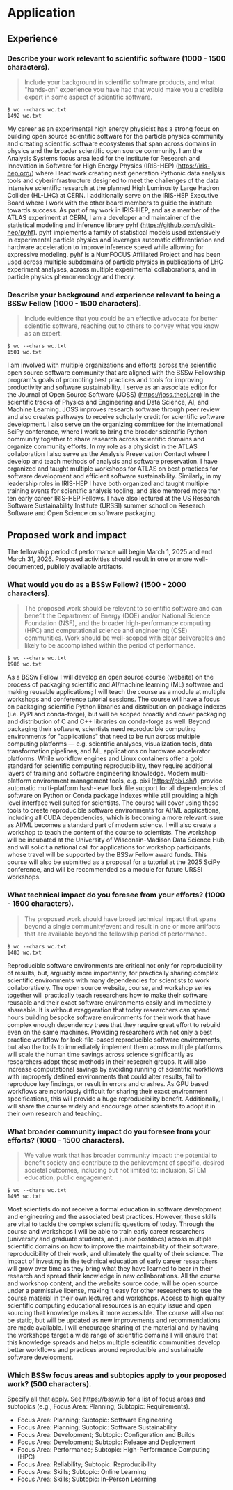 # Application

## Experience

### Describe your work relevant to scientific software (1000 - 1500 characters).

> Include your background in scientific software products, and what "hands-on" experience you have had that would make you a credible expert in some aspect of scientific software.

```
$ wc --chars wc.txt
1492 wc.txt
```

My career as an experimental high energy physicist has a strong focus on building open source scientific software for the particle physics community and creating scientific software ecosystems that span across domains in physics and the broader scientific open source community.
I am the Analysis Systems focus area lead for the Institute for Research and Innovation in Software for High Energy Physics (IRIS-HEP) (https://iris-hep.org/) where I lead work creating next generation Pythonic data analysis tools and cyberinfrastructure designed to meet the challenges of the data intensive scientific research at the planned High Luminosity Large Hadron Collider (HL-LHC) at CERN.
I additionally serve on the IRIS-HEP Executive Board where I work with the other board members to guide the institute towards success.
As part of my work in IRIS-HEP, and as a member of the ATLAS experiment at CERN, I am a developer and maintainer of the statistical modeling and inference library pyhf (https://github.com/scikit-hep/pyhf).
pyhf implements a family of statistical models used extensively in experimental particle physics and leverages automatic differentiation and hardware acceleration to improve inference speed while allowing for expressive modeling.
pyhf is a NumFOCUS Affiliated Project and has been used across multiple subdomains of particle physics in publications of LHC experiment analyses, across multiple experimental collaborations, and in particle physics phenomenology and theory.

### Describe your background and experience relevant to being a BSSw Fellow (1000 - 1500 characters).

> Include evidence that you could be an effective advocate for better scientific software, reaching out to others to convey what you know as an expert.

```
$ wc --chars wc.txt
1501 wc.txt
```

I am involved with multiple organizations and efforts across the scientific open source software community that are aligned with the BSSw Fellowship program's goals of promoting best practices and tools for improving productivity and software sustainability.
I serve as an associate editor for the Journal of Open Source Software (JOSS) (https://joss.theoj.org) in the scientific tracks of Physics and Engineering and Data Science, AI, and Machine Learning.
JOSS improves research software through peer review and also creates pathways to receive scholarly credit for scientific software development.
I also serve on the organizing committee for the international SciPy conference, where I work to bring the broader scientific Python community together to share research across scientific domains and organize community efforts.
In my role as a physicist in the ATLAS collaboration I also serve as the Analysis Preservation Contact where I develop and teach methods of analysis and software preservation.
I have organized and taught multiple workshops for ATLAS on best practices for software development and efficient software sustainability.
Similarly, in my leadership roles in IRIS-HEP I have both organized and taught multiple training events for scientific analysis tooling, and also mentored more than ten early career IRIS-HEP Fellows.
I have also lectured at the US Research Software Sustainability Institute (URSSI) summer school on Research Software and Open Science on software packaging.

## Proposed work and impact

The fellowship period of performance will begin March 1, 2025 and end March 31, 2026. Proposed activities should result in one or more well-documented, publicly available artifacts.

### What would you do as a BSSw Fellow? (1500 - 2000 characters).

> The proposed work should be relevant to scientific software and can benefit the Department of Energy (DOE) and/or National Science Foundation (NSF), and the broader high-performance computing (HPC) and computational science and engineering (CSE) communities.
> Work should be well-scoped with clear deliverables and likely to be accomplished within the period of performance.

```
$ wc --chars wc.txt
1986 wc.txt
```

As a BSSw Fellow I will develop an open source course (website) on the process of packaging scientific and AI/machine learning (ML) software and making reusable applications; I will teach the course as a module at multiple workshops and conference tutorial sessions.
The course will have a focus on packaging scientific Python libraries and distribution on package indexes (i.e. PyPI and conda-forge), but will be scoped broadly and cover packaging and distribution of C and C++ libraries on conda-forge as well.
Beyond packaging their software, scientists need reproducible computing environments for "applications" that need to be run across multiple computing platforms &mdash; e.g. scientific analyses, visualization tools, data transformation pipelines, and ML applications on hardware accelerator platforms.
While workflow engines and Linux containers offer a gold standard for scientific computing reproducibility, they require additional layers of training and software engineering knowledge.
Modern multi-platform environment management tools, e.g. pixi (https://pixi.sh/), provide automatic multi-platform hash-level lock file support for all dependencies of software on Python or Conda package indexes while still providing a high level interface well suited for scientists.
The course will cover using these tools to create reproducible software environments for AI/ML applications, including all CUDA dependencies, which is becoming a more relevant issue as AI/ML becomes a standard part of modern science.
I will also create a workshop to teach the content of the course to scientists.
The workshop will be incubated at the University of Wisconsin-Madison Data Science Hub, and will solicit a national call for applications for workshop participants, whose travel will be supported by the BSSw Fellow award funds.
This course will also be submitted as a proposal for a tutorial at the 2025 SciPy conference, and will be recommended as a module for future URSSI workshops.

### What technical impact do you foresee from your efforts? (1000 - 1500 characters).

> The proposed work should have broad technical impact that spans beyond a single community/event and result in one or more artifacts that are available beyond the fellowship period of performance.

```
$ wc --chars wc.txt
1483 wc.txt
```

Reproducible software environments are critical not only for reproducibility of results, but, arguably more importantly, for practically sharing complex scientific environments with many dependencies for scientists to work collaboratively.
The open source website, course, and workshop series together will practically teach researchers how to make their software reusable and their exact software environments easily and immediately shareable.
It is without exaggeration that today researchers can spend hours building bespoke software environments for their work that have complex enough dependency trees that they require great effort to rebuild even on the same machines.
Providing researchers with not only a best practice workflow for lock-file-based reproducible software environments, but also the tools to immediately implement them across multiple platforms will scale the human time savings across science significantly as researchers adopt these methods in their research groups.
It will also increase computational savings by avoiding running of scientific workflows with improperly defined environments that could alter results, fail to reproduce key findings, or result in errors and crashes.
As GPU based workflows are notoriously difficult for sharing their exact environment specifications, this will provide a huge reproducibility benefit.
Additionally, I will share the course widely and encourage other scientists to adopt it in their own research and teaching.

### What broader community impact do you foresee from your efforts? (1000 - 1500 characters).

> We value work that has broader community impact: the potential to benefit society and contribute to the achievement of specific, desired societal outcomes, including but not limited to: inclusion, STEM education, public engagement.

```
$ wc --chars wc.txt
1495 wc.txt
```

Most scientists do not receive a formal education in software development and engineering and the associated best practices.
However, these skills are vital to tackle the complex scientific questions of today.
Through the course and workshops I will be able to train early career researchers (university and graduate students, and junior postdocs) across multiple scientific domains on how to improve the maintainability of their software, reproducibility of their work, and ultimately the quality of their science.
The impact of investing in the technical education of early career researchers will grow over time as they bring what they have learned to bear in their research and spread their knowledge in new collaborations.
All the course and workshop content, and the website source code, will be open source under a permissive license, making it easy for other researchers to use the course material in their own lectures and workshops.
Access to high quality scientific computing educational resources is an equity issue and open sourcing that knowledge makes it more accessible.
The course will also not be static, but will be updated as new improvements and recommendations are made available.
I will encourage sharing of the material and by having the workshops target a wide range of scientific domains I will ensure that this knowledge spreads and helps multiple scientific communities develop better workflows and practices around reproducible and sustainable software development.

### Which BSSw focus areas and subtopics apply to your proposed work? (500 characters).
Specify all that apply.
See https://bssw.io for a list of focus areas and subtopics (e.g., Focus Area: Planning; Subtopic: Requirements).

* Focus Area: Planning; Subtopic: Software Engineering
* Focus Area: Planning; Subtopic: Software Sustainability
* Focus Area: Development; Subtopic: Configuration and Builds
* Focus Area: Development; Subtopic: Release and Deployment
* Focus Area: Performance; Subtopic: High-Performance Computing (HPC)
* Focus Area: Reliability; Subtopic: Reproducibility
* Focus Area: Skills; Subtopic: Online Learning
* Focus Area: Skills; Subtopic: In-Person Learning
